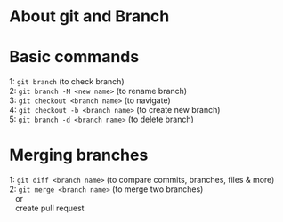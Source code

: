 # About git and Branch

# Basic commands

1: `git branch` (to check branch) </br>
2: `git branch -M <new name>` (to rename branch)</br>
3: `git checkout <branch name>` (to navigate)</br>
4: `git checkout -b <branch name>` (to create new branch)</br>
5: `git branch -d <branch name>` (to delete branch)</br>

# Merging branches

1: `git diff <branch name>` (to compare commits, branches, files & more)</br>
2: `git merge <branch name>` (to merge two branches)</br> &ensp; or </br> &ensp; create pull request</br>
